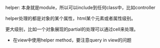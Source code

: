 helper:
  本身就是module，所以可以include到任何class中，比如controller

  helper处理的都是对象的某个属性，html某个元素或者属性级别。

  更大级别，比如一个对象展现的partial的处理可以通过cell来处理。

* 在view中使用helper method，要注意query in view的问题
